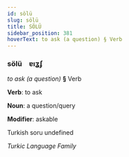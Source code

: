 ```yaml
---
id: sölü
slug: sölü
title: SÖLÜ
sidebar_position: 381
hoverText: to ask (a question) § Verb
---
```


### sölü&emsp;<span kind="abugida">ɐıʓʄ</span>

*to ask (a question)* **§** Verb

**Verb**: to ask

**Noun**: a question/query

**Modifier**: askable

Turkish soru undefined

*Turkic Language Family*